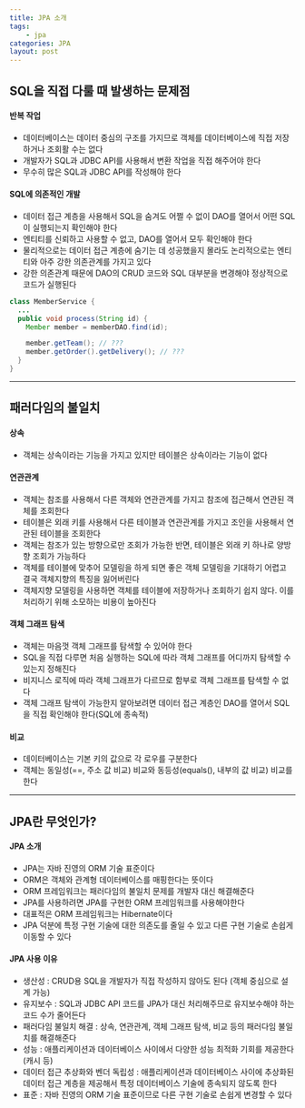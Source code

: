 ```yaml
---
title: JPA 소개
tags: 
    - jpa
categories: JPA
layout: post
---
```


## SQL을 직접 다룰 때 발생하는 문제점
#### 반복 작업
- 데이터베이스는 데이터 중심의 구조를 가지므로 객체를 데이터베이스에 직접 저장하거나 조회활 수는 없다
- 개발자가 SQL과 JDBC API를 사용해서 변환 작업을 직접 해주어야 한다
- 무수히 많은 SQL과 JDBC API를 작성해야 한다

#### SQL에 의존적인 개발
- 데이터 접근 계층을 사용해서 SQL을 숨겨도 어쩔 수 없이 DAO를 열어서 어떤 SQL이 실행되는지 확인해야 한다
- 엔티티를 신뢰하고 사용할 수 없고, DAO를 열어서 모두 확인해야 한다
- 물리적으로는 데이터 접근 계층에 숨기는 데 성공했을지 몰라도 논리적으로는 엔티티와 아주 강한 의존관계를 가지고 있다
- 강한 의존관계 때문에 DAO의 CRUD 코드와 SQL 대부분을 변경해야 정상적으로 코드가 실행된다

```java
class MemberService {
  ...
  public void process(String id) {
    Member member = memberDAO.find(id);

    member.getTeam(); // ???
    member.getOrder().getDelivery(); // ???
  }
}
```

---

## 패러다임의 불일치
#### 상속
- 객체는 상속이라는 기능을 가지고 있지만 테이블은 상속이라는 기능이 없다

#### 연관관계
- 객체는 참조를 사용해서 다른 객체와 연관관계를 가지고 참조에 접근해서 연관된 객체를 조회한다
- 테이블은 외래 키를 사용해서 다른 테이블과 연관관계를 가지고 조인을 사용해서 연관된 테이블을 조회한다
- 객체는 참조가 있는 방향으로만 조회가 가능한 반면, 테이블은 외래 키 하나로 양방향 조회가 가능하다
- 객체를 테이블에 맞추어 모델링을 하게 되면 좋은 객체 모델링을 기대하기 어렵고 결국 객체지향의 특징을 잃어버린다
- 객체지향 모델링을 사용하면 객체를 테이블에 저장하거나 조회하기 쉽지 않다. 이를 처리하기 위해 소모하는 비용이 높아진다

#### 객체 그래프 탐색
- 객체는 마음껏 객체 그래프를 탐색할 수 있어야 한다
- SQL을 직접 다루면 처음 실행하는 SQL에 따라 객체 그래프를 어디까지 탐색할 수 있는지 정해진다
- 비지니스 로직에 따라 객체 그래프가 다르므로 함부로 객체 그래프를 탐색할 수 없다
- 객체 그래프 탐색이 가능한지 알아보려면 데이터 접근 계층인 DAO를 열어서 SQL을 직접 확인해야 한다(SQL에 종속적)

#### 비교
- 데이터베이스는 기본 키의 값으로 각 로우를 구분한다
- 객체는 동일성(==, 주소 값 비교) 비교와 동등성(equals(), 내부의 값 비교) 비교를 한다

---

## JPA란 무엇인가?
#### JPA 소개
- JPA는 자바 진영의 ORM 기술 표준이다
- ORM은 객체와 관계형 데이터베이스를 매핑한다는 뜻이다
- ORM 프레임워크는 패러다임의 불일치 문제를 개발자 대신 해결해준다
- JPA를 사용하려면 JPA를 구현한 ORM 프레임워크를 사용해야한다
- 대표적은 ORM 프레임워크는 Hibernate이다
- JPA 덕분에 특정 구현 기술에 대한 의존도를 줄일 수 있고 다른 구현 기술로 손쉽게 이동할 수 있다

#### JPA 사용 이유
- 생산성 : CRUD용 SQL을 개발자가 직접 작성하지 않아도 된다 (객체 중심으로 설계 가능)
- 유지보수 : SQL과 JDBC API 코드를 JPA가 대신 처리해주므로 유지보수해야 하는 코드 수가 줄어든다
- 패러다임 불일치 해결 : 상속, 연관관계, 객체 그래프 탐색, 비교 등의 패러다임 불일치를 해결해준다
- 성능 : 애플리케이션과 데이터베이스 사이에서 다양한 성능 최적화 기회를 제공한다 (캐시 등)
- 데이터 접근 추상화와 벤더 독립성 : 애플리케이션과 데이터베이스 사이에 추상화된 데이터 접근 계층을 제공해서 특정 데이터베이스 기술에 종속되지 않도록 한다
- 표준 : 자바 진영의 ORM 기술 표준이므로 다른 구현 기술로 손쉽게 변경할 수 있다



